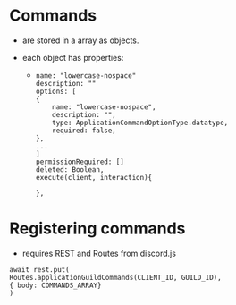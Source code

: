 # Commands

- are stored in a array as objects.
- each object has properties:

  - ```
    name: "lowercase-nospace"
    description: ""
    options: [
    {
        name: "lowercase-nospace",
        description: "",
        type: ApplicationCommandOptionType.datatype,
        required: false,
    },
    ...
    ]
    permissionRequired: []
    deleted: Boolean,
    execute(client, interaction){

    },
    ```

# Registering commands

- requires REST and Routes from discord.js

```
await rest.put(
Routes.applicationGuildCommands(CLIENT_ID, GUILD_ID),
{ body: COMMANDS_ARRAY}
)
```
